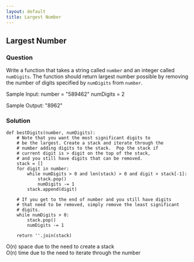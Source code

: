 ```yaml
---
layout: default
title: Largest Number
---
```


## Largest Number

### Question
Write a function that takes a string called `number` and an integer called `numDigits`.  The function should return largest number possible by removing the number of digits specified by `numDigits` from `number`.

Sample Input:
number = "589462"
numDigits = 2

Sample Output:
"8962"

### Solution
```
def bestDigits(number, numDigits):
    # Note that you want the most significant digits to
    # be the largest. Create a stack and iterate through the
    # number adding digits to the stack.  Pop the stack if 
    # current digit is > digit on the top of the stack,
    # and you still have digits that can be removed.
    stack = []
    for digit in number:
        while numDigits > 0 and len(stack) > 0 and digit > stack[-1]:
            stack.pop()
            numDigits -= 1
        stack.append(digit)

    # If you get to the end of number and you still have digits
    # that need to be removed, simply remove the least significant
    # digits.
    while numDigits > 0:
        stack.pop()
        numDigits -= 1

    return ''.join(stack)
```
O(n) space due to the need to create a stack\
O(n) time due to the need to iterate through the number
